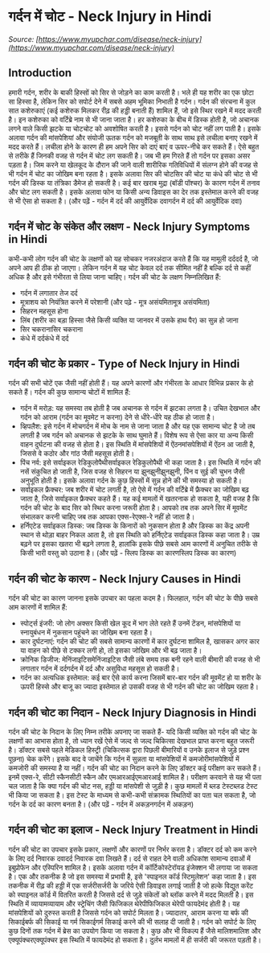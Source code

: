 # गर्दन में चोट - Neck Injury in Hindi
_Source: [https://www.myupchar.com/disease/neck-injury](https://www.myupchar.com/disease/neck-injury)_

## Introduction
हमारी गर्दन, शरीर के बाकी हिस्सों को सिर से जोड़ने का काम करती है। भले ही यह शरीर का एक छोटा सा हिस्सा है, लेकिन सिर को सपोर्ट देने में सबसे अहम भूमिका निभाती है गर्दन।
गर्दन की संरचना में कुल सात कशेरुकाएं (कई कशेरुक मिलकर रीढ़ की हड्डी बनाती हैं) शामिल हैं, जो इसे स्थिर रखने में मदद करती है। इन कशेरुका को वर्टिब्रे नाम से भी जाना जाता है। हर कशेरुका के बीच में डिस्क होती है, जो अचानक लगने वाले किसी झटके या चोटचोट को अवशोषित करती है। इससे गर्दन को चोट नहीं लग पाती है। इसके अलावा गर्दन की मांसपेशियां और संयोजी ऊतक गर्दन को मजबूती के साथ साथ इसे लचीला बनाए रखने में मदद करते हैं। लचीला होने के कारण ही हम अपने सिर को दाएं बाएं व ऊपर-नीचे कर सकते हैं।
ऐसे बहुत से तरीके हैं जिनकी वजह से गर्दन में चोट लग सकती है। जब भी हम गिरते हैं तो गर्दन पर इसका असर पड़ता है। जिम करने या खेलकूद के दौरान की जाने वाली शारीरिक गतिविधियों में संलग्न होने की वजह से भी गर्दन में चोट का जोखिम बना रहता है। इसके अलावा सिर की चोटसिर की चोट या कंधे की चोट से भी गर्दन की डिस्क या तंत्रिका डैमेज हो सकती है। कई बार खराब मुद्रा (बॉडी पॉश्चर) के कारण गर्दन में तनाव और चोट लग सकती है। इसके अलावा फोन या किसी अन्य डिवाइस का देर तक इस्तेमाल करने की वजह से भी ऐसा हो सकता है।
(और पढ़ें - गर्दन में दर्द की आयुर्वेदिक दवागर्दन में दर्द की आयुर्वेदिक दवा)

## गर्दन में चोट के संकेत और लक्षण - Neck Injury Symptoms in Hindi
कभी-कभी लोग गर्दन की चोट के लक्षणों को यह सोचकर नजरअंदाज करते हैं कि यह मामूली दर्ददर्द है, जो अपने आप ही ठीक हो जाएगा। लेकिन गर्दन में यह चोट केवल दर्द तक सीमित नहीं है बल्कि दर्द से कहीं अधिक है और इसे गंभीरता से लिया जाना चाहिए। गर्दन की चोट के लक्षण निम्नलिखित हैं:
- गर्दन में लगातार तेज दर्द
- मूत्राशय को नियंत्रित करने में परेशानी (और पढ़े - मूत्र असंयमितामूत्र असंयमिता)
- सिहरन महसूस होना
- लिंब (शरीर का बड़ा हिस्सा जैसे किसी व्यक्ति या जानवर में उसके हाथ पैर) का सुन्न हो जाना
- सिर चकरानासिर चकराना
- कंधे में दर्दकंधे में दर्द

## गर्दन की चोट के प्रकार - Type of Neck Injury in Hindi
गर्दन की सभी चोटें एक जैसी नहीं होती हैं। यह अपने कारणों और गंभीरता के आधार विभिन्न प्रकार के हो सकते हैं। गर्दन की कुछ सामान्य चोटों में शामिल हैं:
- गर्दन में मरोड़: यह समस्या तब होती है जब अचानक से गर्दन में झटका लगता है। उचित देखभाल और गर्दन को आराम (गर्दन का मूवमेट न करना) देने से धीरे-धीरे यह ठीक हो जाता है।
- व्हिपलैश: इसे गर्दन में मोचगर्दन में मोच के नाम से जाना जाता है और यह एक सामान्य चोट है जो तब लगती है जब गर्दन को अचानक से झटके के साथ घुमाते हैं। विशेष रूप से ऐसा कार या अन्य किसी वाहन दुर्घटना की वजह से होता है। इस​ स्थिति में मांसपेशियों में ऐंठनमांसपेशियों में ऐंठन आ जाती है, जिससे वे कठोर और गांठ जैसी महसूस होती है।
- पिंच नर्व: इसे सर्वाइकल रेडिकुलोपैथीसर्वाइकल रेडिकुलोपैथी भी कहा जाता है। इस स्थिति में गर्दन की नसें संकुचित हो जाती है, जिस वजह से सिहरन या झुनझुनीझुनझुनी, पिंन व सुई की चुभन जैसी अनुभूति होती है। इसके अलावा गर्दन के कुछ हिस्सों में सुन्न होने की भी समस्या हो सकती है।
- सर्वाइकल फ्रैक्चर: जब शरीर में चोट लगती है, तो ऐसे में गर्दन की वर्टिब्रे में फ्रैक्चर का जोखिम बढ़ जाता है, जिसे सर्वाइकल फ्रैक्चर कहते हैं। यह कई मामलों में खतरनाक हो सकता है, यही वजह है कि गर्दन की चोट के बाद सिर को स्थिर करना जरूरी होता है। आपको तब तक अपने सिर में मूवमेंट संभालकर करनी चाहिए जब तक आपका एक्स-रेएक्स-रे नहीं हो जाता है।
- हर्निएटेड सर्वाइकल डिस्क: जब डिस्क के किनारों को नुकसान होता है और डिस्क का केंद्र अपनी स्थान से थोड़ा बाहर निकल आता है, तो इस स्थिति को हर्निएटेड सर्वाइकल डिस्क कहा जाता है। उम्र बढ़ने पर इसका खतरा भी बढ़ने लगता है, हालांकि इसके पीछे सबसे आम कारणों में अनुचित तरीके से किसी भारी वस्तु को उठाना है।
(और पढ़ें - स्लिप डिस्क का कारणस्लिप डिस्क का कारण)

## गर्दन की चोट के कारण - Neck Injury Causes in Hindi
गर्दन की चोट का कारण जानना इसके उपचार का पहला कदम है। फिलहाल, गर्दन की चोट के पीछे सबसे आम कारणों में शामिल हैं:
- स्पोर्ट्स इंजरी: जो लोग अक्सर किसी खेल कूद में भाग लेते रहते हैं उनमें टेंडन, मांसपेशियों या स्नायुबंधन में नुकसान पहुंचने का जोखिम बना रहता है।
- कार दुर्घटनाएं: गर्दन की चोट की सबसे सामान्य कारणों में कार दुर्घटना शामिल है, खासकर अगर कार या वाहन को पीछे से टक्कर लगी हो, तो इसका जोखिम और भी बढ़ जाता है।
- क्रोनिक डिजीज: मेनिंजाइटिसमेनिंजाइटिस जैसी लंबे समय तक बनी रहने वाली बीमारी की वजह से भी लगातार गर्दन में दर्दगर्दन में दर्द और असुविधा महसूस हो सकती है।
- गर्दन का अत्यधिक इस्तेमाल: कई बार ऐसे कार्य करना जिसमें बार-बार गर्दन की मूवमेंट हो या शरीर के ऊपरी हिस्से और बाजू का ज्यादा इस्तेमाल हो उसकी वजह से भी गर्दन की चोट का जोखिम रहता है।

## गर्दन की चोट का निदान - Neck Injury Diagnosis in Hindi
गर्दन की चोट के निदान के लिए निम्न तरीके अपनाए जा सकते हैं-
यदि किसी व्यक्ति को गर्दन की चोट के लक्षणों का आभास होता है, तो ध्यान रखें ऐसे में जल्द से जल्द चिकित्सा देखभाल प्राप्त करना बहुत जरूरी है।
डॉक्टर सबसे पहले मेडिकल हिस्ट्री (चिकित्सक द्वारा पिछली बीमारियों व उनके इलाज से जुड़े प्रश्न पूछना) चेक करेंगे। इसके बाद वे जाचेंगे कि गर्दन में सुन्नता या मांसपेशियों में कमजोरीमांसपेशियों में कमजोरी की समस्या है या नहीं।
गर्दन की चोट का निदान करने के लिए डॉक्टर कई परीक्षण कर सकते हैं। इनमें एक्स-रे, सीटी स्कैनसीटी स्कैन और एमआरआईएमआरआई शामिल है। परीक्षण करवाने से यह भी पता चल जाता है कि क्या गर्दन की चोट नस, हड्डी या मांसपेशी से जुड़ी है। कुछ मामलों में ब्लड टेस्टब्लड टेस्ट भी किया जा सकता है। इस टेस्ट के माध्यम से कभी-कभी संक्रामक स्थितियों का पता चल सकता है, जो गर्दन के दर्द का कारण बनता है।
(और पढ़ें - गर्दन में अकड़नगर्दन में अकड़न)

## गर्दन की चोट का इलाज - Neck Injury Treatment in Hindi
गर्दन की चोट का उपचार इसके प्रकार, लक्षणों और कारणों पर निर्भर करता है। डॉक्टर दर्द को कम करने के लिए दर्द निवारक दवादर्द निवारक दवा लिखते हैं। दर्द से राहत देने वाली अधिकांश सामान्य दवाओं में इबुप्रोफेन और एस्पिरिन शामिल है। इसके अलावा गर्दन में कॉर्टिकोस्टेरॉयड इंजेक्शन भी लगाया जा सकता है।
एक और तकनीक है जो इस समस्या में प्रभावी है, इसे 'स्पाइनल कॉर्ड स्टिमुलेशन' कहा जाता है। इस तकनीक में रीढ़ की हड्डी में एक सर्जरीसर्जरी के जरिये ऐसी डिवाइस लगाई जाती है जो हल्के विद्युत करेंट को स्पाइनल कॉर्ड में वितरित करती है जिससे दर्द से जुड़े संकेतों को ब्लॉक करने में मदद मिलती है।
इस स्थिति में व्यायामव्यायाम और स्ट्रेचिंग जैसी फिजिकल थेरेपीफिजिकल थेरेपी फायदेमंद होती है। यह मांसपेशियों को दुरुस्त करती है जिससे गर्दन को सपोर्ट मिलता है।
ज्यादातर, आराम करना या बर्फ की सिकाईबर्फ की सिकाई या गर्म सिकाईगर्म सिकाई करने की भी सलाह दी जाती है। गर्दन को सपोर्ट के लिए कुछ दिनों तक गर्दन में ब्रेस का उपयोग किया जा सकता है।
कुछ और भी विकल्प हैं जैसे मालिशमालिश और एक्यूपंक्चरएक्यूपंक्चर इस स्थिति में फायदेमंद हो सकता है। दुर्लभ मामलों में ही सर्जरी की जरूरत पड़ती है।

